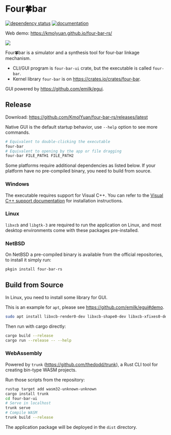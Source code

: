 # Four🍀bar

[![dependency status](https://deps.rs/repo/github/KmolYuan/four-bar-rs/status.svg)](https://deps.rs/repo/github/KmolYuan/four-bar-rs)
[![documentation](https://docs.rs/four-bar/badge.svg)](https://docs.rs/four-bar)

Web demo: <https://kmolyuan.github.io/four-bar-rs/>

![](https://raw.githubusercontent.com/KmolYuan/four-bar-rs/master/img/screenshot.png)

Four🍀bar is a simulator and a synthesis tool for four-bar linkage mechanism.

+ CLI/GUI program is `four-bar-ui` crate, but the executable is called `four-bar`.
+ Kernel library `four-bar` is on <https://crates.io/crates/four-bar>.

GUI powered by <https://github.com/emilk/egui>.

## Release

Download: <https://github.com/KmolYuan/four-bar-rs/releases/latest>

Native GUI is the default startup behavior, use `--help` option to see more commands.

```bash
# Equivalent to double-clicking the executable
four-bar
# Equivalent to opening by the app or file dragging
four-bar FILE_PATH1 FILE_PATH2
```

Some platforms require additional dependencies as listed below. If your platform have no pre-compiled binary, you need to build from source.

### Windows

The executable requires support for Visual C++. You can refer to the [Visual C++ support documentation](https://docs.microsoft.com/en-us/cpp/windows/latest-supported-vc-redist?view=msvc-160) for installation instructions.

### Linux

`libxcb` and `libgtk-3` are required to run the application on Linux, and most desktop environments come with these packages pre-installed.

### NetBSD

On NetBSD a pre-compiled binary is available from the official repositories, to install it simply run:

```bash
pkgin install four-bar-rs
```

## Build from Source

In Linux, you need to install some library for GUI.

This is an example for `apt`, please see <https://github.com/emilk/egui#demo>.

```bash
sudo apt install libxcb-render0-dev libxcb-shape0-dev libxcb-xfixes0-dev libxkbcommon-dev libgtk-3-dev
```

Then run with cargo directly:

```bash
cargo build --release
cargo run --release -- --help
```

### WebAssembly

Powered by `trunk` (<https://github.com/thedodd/trunk>), a Rust CLI tool for creating bin-type WASM projects.

Run those scripts from the repository:

```bash
rustup target add wasm32-unknown-unknown
cargo install trunk
cd four-bar-ui
# Serve in localhost
trunk serve
# Compile WASM
trunk build --release
```

The application package will be deployed in the `dist` directory.
